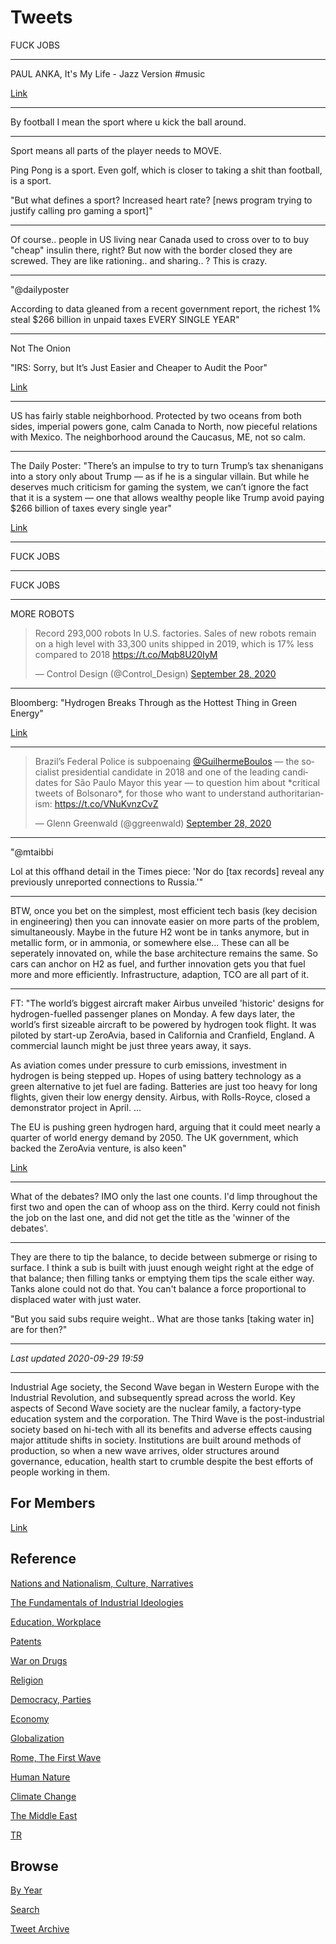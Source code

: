 # Tweets

FUCK JOBS

---

PAUL ANKA, It's My Life - Jazz Version \#music

[Link](https://youtu.be/tJSByloqesE)

---

By football I mean the sport where u kick the ball around. 

---

Sport means all parts of the player needs to MOVE.

Ping Pong is a sport. Even golf, which is closer to taking a shit than
football, is a sport.

"But what defines a sport? Increased heart rate? [news program trying
to justify calling pro gaming a sport]"

---

Of course.. people in US living near Canada used to cross over to to
buy "cheap" insulin there, right? But now with the border closed they
are screwed. They are like rationing.. and sharing.. ?  This is crazy.

---

"@dailyposter

According to data gleaned from a recent government report, the richest
1% steal $266 billion in unpaid taxes EVERY SINGLE YEAR"

---

Not The Onion

"IRS: Sorry, but It’s Just Easier and Cheaper to Audit the Poor"

[Link](https://www.propublica.org/article/irs-sorry-but-its-just-easier-and-cheaper-to-audit-the-poor)

---


US has fairly stable neighborhood. Protected by two oceans from both
sides, imperial powers gone, calm Canada to North, now pieceful
relations with Mexico. The neighborhood around the Caucasus, ME, not
so calm.

---

The Daily Poster: "There’s an impulse to try to turn Trump’s tax
shenanigans into a story only about Trump — as if he is a singular
villain. But while he deserves much criticism for gaming the system,
we can’t ignore the fact that it is a system — one that allows wealthy
people like Trump avoid paying $266 billion of taxes every single
year"

[Link](https://www.dailyposter.com/p/the-two-huge-questions-about-trumps)

---

FUCK JOBS

---

FUCK JOBS

---

MORE ROBOTS

<blockquote class="twitter-tweet"><p lang="en" dir="ltr">Record 293,000 robots In U.S. factories. Sales of new robots remain on a high level with 33,300 units shipped in 2019, which is 17% less compared to 2018 <a href="https://t.co/Mqb8U20IyM">https://t.co/Mqb8U20IyM</a></p>&mdash; Control Design (@Control_Design) <a href="https://twitter.com/Control_Design/status/1310613152078409729?ref_src=twsrc%5Etfw">September 28, 2020</a></blockquote> <script async src="https://platform.twitter.com/widgets.js" charset="utf-8"></script>

---

Bloomberg: "Hydrogen Breaks Through as the Hottest Thing in Green
Energy"

[Link](https://www.bloomberg.com/news/articles/2020-09-24/how-hydrogen-became-the-hottest-thing-in-green-energy-quicktake)

---

<blockquote class="twitter-tweet"><p lang="en" dir="ltr">Brazil’s Federal Police is subpoenaing <a href="https://twitter.com/GuilhermeBoulos?ref_src=twsrc%5Etfw">@GuilhermeBoulos</a> — the socialist presidential candidate in 2018 and one of the leading candidates for São Paulo Mayor this year — to question him about *critical tweets of Bolsonaro*, for those who want to understand authoritarianism: <a href="https://t.co/VNuKvnzCvZ">https://t.co/VNuKvnzCvZ</a></p>&mdash; Glenn Greenwald (@ggreenwald) <a href="https://twitter.com/ggreenwald/status/1310618164703698945?ref_src=twsrc%5Etfw">September 28, 2020</a></blockquote> <script async src="https://platform.twitter.com/widgets.js" charset="utf-8"></script>

---

"@mtaibbi

Lol at this offhand detail in the Times piece: 'Nor do [tax records]
reveal any previously unreported connections to Russia.'"

---

BTW, once you bet on the simplest, most efficient tech basis (key
decision in engineering) then you can innovate easier on more parts of
the problem, simultaneously. Maybe in the future H2 wont be in tanks
anymore, but in metallic form, or in ammonia, or somewhere
else... These can all be seperately innovated on, while the base
architecture remains the same. So cars can anchor on H2 as fuel, and
further innovation gets you that fuel more and more
efficiently. Infrastructure, adaption, TCO are all part of it.

---

FT: "The world’s biggest aircraft maker Airbus unveiled 'historic'
designs for hydrogen-fuelled passenger planes on Monday. A few days
later, the world’s first sizeable aircraft to be powered by hydrogen
took flight. It was piloted by start-up ZeroAvia, based in California
and Cranfield, England. A commercial launch might be just three years
away, it says.

As aviation comes under pressure to curb emissions, investment in
hydrogen is being stepped up. Hopes of using battery technology as a
green alternative to jet fuel are fading. Batteries are just too heavy
for long flights, given their low energy density. Airbus, with
Rolls-Royce, closed a demonstrator project in April. ...

The EU is pushing green hydrogen hard, arguing that it could meet
nearly a quarter of world energy demand by 2050. The UK government,
which backed the ZeroAvia venture, is also keen"

[Link](https://twitter.com/FTLex/status/1309506640337612803)

---

What of the debates? IMO only the last one counts. I'd limp throughout
the first two and open the can of whoop ass on the third. Kerry could
not finish the job on the last one, and did not get the title as the
'winner of the debates'.

---

They are there to tip the balance, to decide between submerge or
rising to surface. I think a sub is built with juust enough weight
right at the edge of that balance; then filling tanks or emptying them
tips the scale either way. Tanks alone could not do that. You can't
balance a force proportional to displaced water with just water.

"But you said subs require weight.. What are those tanks [taking water
in] are for then?"

---

*Last updated 2020-09-29 19:59*

---

Industrial Age society, the Second Wave began in Western Europe with
the Industrial Revolution, and subsequently spread across the
world. Key aspects of Second Wave society are the nuclear family, a
factory-type education system and the corporation. The Third Wave is
the post-industrial society based on hi-tech with all its benefits and
adverse effects causing major attitude shifts in society. Institutions
are built around methods of production, so when a new wave arrives,
older structures around governance, education, health start to crumble
despite the best efforts of people working in them.

## For Members

[Link](https://thirdwave-members.herokuapp.com)

## Reference

[Nations and Nationalism, Culture, Narratives](/2013/02/nations-and-nationalism.md)

[The Fundamentals of Industrial Ideologies](/2011/04/fundamentals-of-industrial-ideologies.md)

[Education, Workplace](2017/09/education-workplace.md)

[Patents](/2018/09/patents.md)

[War on Drugs](/2019/11/war-on-drugs.md)

[Religion](/2015/04/god-religion.md)

[Democracy, Parties](/2016/11/democracy.md)

[Economy](/2018/05/economy.md)

[Globalization](/2018/09/globalization.md)

[Rome, The First Wave](/2017/12/rome.md)

[Human Nature](/2020/07/human-nature.md)

[Climate Change](/2018/12/climate.md)

[The Middle East](/2019/07/middleeast.md)

[TR](../tr)

## Browse

[By Year](years.md)

[Search](search.html)

[Tweet Archive](/tweets/README.md)

